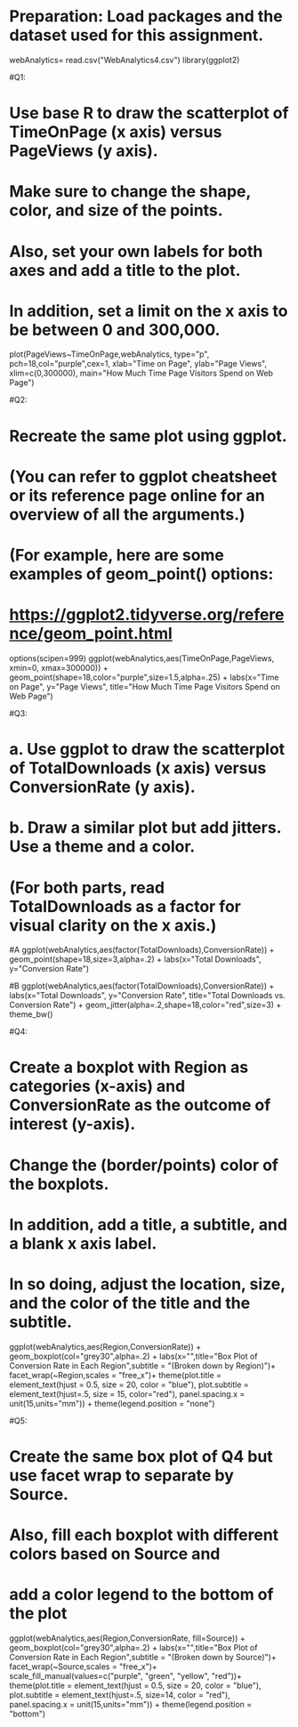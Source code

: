# Preparation: Load packages and the dataset used for this assignment.
webAnalytics= read.csv("WebAnalytics4.csv")
library(ggplot2)



#Q1:
# Use base R to draw the scatterplot of TimeOnPage (x axis) versus PageViews (y axis).
# Make sure to change the shape, color, and size of the points. 
# Also, set your own labels for both axes and add a title to the plot. 
# In addition, set a limit on the x axis to be between 0 and 300,000.

plot(PageViews~TimeOnPage,webAnalytics, type="p",
     pch=18,col="purple",cex=1,
     xlab="Time on Page",
     ylab="Page Views", 
     xlim=c(0,300000),
     main="How Much Time Page Visitors Spend on Web Page")


#Q2:
# Recreate the same plot using ggplot. 
# (You can refer to ggplot cheatsheet or its reference page online for an overview of all the arguments.)
# (For example, here are some examples of geom_point() options: 
# https://ggplot2.tidyverse.org/reference/geom_point.html

options(scipen=999)
ggplot(webAnalytics,aes(TimeOnPage,PageViews, xmin=0, xmax=300000)) +
  geom_point(shape=18,color="purple",size=1.5,alpha=.25) +
  labs(x="Time on Page",
       y="Page Views",
       title="How Much Time Page Visitors Spend on Web Page")
  

#Q3:
# a. Use ggplot to draw the scatterplot of TotalDownloads (x axis) versus ConversionRate (y axis).
# b. Draw a similar plot but add jitters. Use a theme and a color.
# (For both parts, read TotalDownloads as a factor for visual clarity on the x axis.)

#A
ggplot(webAnalytics,aes(factor(TotalDownloads),ConversionRate)) +
  geom_point(shape=18,size=3,alpha=.2) +
  labs(x="Total Downloads",
       y="Conversion Rate")

#B
ggplot(webAnalytics,aes(factor(TotalDownloads),ConversionRate)) +
  labs(x="Total Downloads",
       y="Conversion Rate",
       title="Total Downloads vs. Conversion Rate") +
  geom_jitter(alpha=.2,shape=18,color="red",size=3) +
  theme_bw()


#Q4:
# Create a boxplot with Region as categories (x-axis) and ConversionRate as the outcome of interest (y-axis).
# Change the (border/points) color of the boxplots.
# In addition, add a title, a subtitle, and a blank x axis label. 
# In so doing, adjust the location, size, and the color of the title and the subtitle.

ggplot(webAnalytics,aes(Region,ConversionRate)) +
  geom_boxplot(col="grey30",alpha=.2) + 
  labs(x="",title="Box Plot of Conversion Rate in Each Region",subtitle = "(Broken down by Region)")+
  facet_wrap(~Region,scales = "free_x")+
  theme(plot.title = element_text(hjust = 0.5,
                                  size = 20,
                                  color = "blue"),
        plot.subtitle = element_text(hjust=.5,
                                     size = 15,
                                     color="red"),
        panel.spacing.x = unit(15,units="mm")) +
  theme(legend.position = "none")


#Q5:
# Create the same box plot of Q4 but use facet wrap to separate by Source.
# Also, fill each boxplot with different colors based on Source and 
# add a color legend to the bottom of the plot

ggplot(webAnalytics,aes(Region,ConversionRate, fill=Source)) +
  geom_boxplot(col="grey30",alpha=.2) + 
  labs(x="",title="Box Plot of Conversion Rate in Each Region",subtitle = "(Broken down by Source)")+
  facet_wrap(~Source,scales = "free_x")+
  scale_fill_manual(values=c("purple",
                             "green",
                             "yellow",
                             "red"))+
  theme(plot.title = element_text(hjust = 0.5,
                                  size = 20,
                                  color = "blue"),
        plot.subtitle = element_text(hjust=.5,
                                     size=14,
                                     color = "red"),
        panel.spacing.x = unit(15,units="mm")) +
  theme(legend.position = "bottom")
